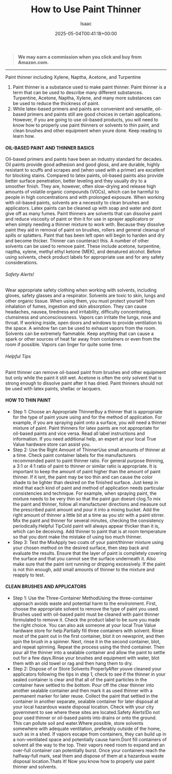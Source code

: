 ﻿---
author: Isaac
layout: post
title: How to Use Paint Thinner
date: '2025-05-04T00:41:18+00:00'
categories:
- DIY Paintings
tags: []
slug: /how-to-use-paint-thinner/
lastmod: 2025-05-07T12:21:28+03:00
---
> **We may earn a commission when you click and buy from Amazon.com.**
>

---
Paint thinner including Xylene, Naptha, Acetone, and Turpentine
1. Paint thinner is a substance used to make paint thinner. Paint thinner is a term that can be used to describe many different substances. Turpentine, Acetone, Naptha, Xylene, and many more substances can be used to reduce the thickness of paint.
1. While latex-based primers and paints are convenient and versatile, oil-based primers and paints still are good choices in certain applications. However, if you are going to use oil-based products, you will need to know how to properly use paint thinners or solvents to thin paint, and clean brushes and other equipment when youre done. Keep reading to learn how.
#### OIL-BASED PAINT AND THINNER BASICS
Oil-based primers and paints have been an industry standard for decades. Oil paints provide good adhesion and good gloss, and are durable, highly resistant to scuffs and scrapes and (when used with a primer) are excellent for blocking stains. Compared to latex paints, oil-based paints also provide better surface penetration, better leveling and they usually dry to a smoother finish. They are, however, often slow-drying and release high amounts of volatile organic compounds (VOCs), which can be harmful to people in high concentrations and with prolonged exposure. When working with oil-based paints, solvents are a necessity to clean brushes and applicators. Latex paints can be cleaned up with soap and water and dont give off as many fumes.
Paint thinners are solvents that can dissolve paint and reduce viscosity of paint or thin it for use in sprayer applicators or when simply needing a thinner mixture to work with. Because they dissolve paint they aid in removal of paint on brushes, rollers and general cleanup of spills or splatters. Paint that has been left open will begin to harden and dry and become thicker. Thinner can counteract this. A number of other solvents can be used to remove paint. These include acetone, turpentine, naptha, xylene, methyl ethyl ketone (MEK), and denatured alcohol. Before using solvents, check product labels for appropriate use and for any safety considerations.
###### Safety Alerts!
Wear appropriate safety clothing when working with solvents, including gloves, safety glasses and a respirator. Solvents are toxic to skin, lungs and other organic tissue. When using them, you must protect yourself from inhalation of fumes, ingestion and skin absorption. They can cause headaches, nausea, tiredness and irritability, difficulty concentrating, clumsiness and unconsciousness. Vapors can irritate the lungs, nose and throat.
If working inside, open doors and windows to provide ventilation to the space. A window fan can be used to exhaust vapors from the room.
Solvents can be extremely flammable. Keep anything that can cause a spark or other sources of heat far away from containers or even from the room if possible. Vapors can linger for quite some time.
###### Helpful Tips
Paint thinner can remove oil-based paint from brushes and other equipment but only while the paint it still wet. Acetone is often the only solvent that is strong enough to dissolve paint after it has dried.
Paint thinners should not be used with latex paints, shellac or lacquers.
#### HOW TO THIN PAINT
- Step 1: Choose an Appropriate ThinnerBuy a thinner that is appropriate for the type of paint youre using and for the method of application. For example, if you are spraying paint onto a surface, you will need a thinner mixture of paint. Paint thinners for latex paints are not appropriate for oil-based paints and vice versa. Read all label instructions and information. If you need additional help, an expert at your local True Value hardware store can assist you.
- Step 2: Use the Right Amount of ThinnerUse small amounts of thinner at a time. Check paint container labels for the manufacturers recommended paint to paint thinner ratio. For general purpose thinning, a 3:1 or 4:1 ratio of paint to thinner or similar ratio is appropriate. It is important to keep the amount of paint higher than the amount of paint thinner. If it isnt, the paint may be too thin and can cause the color shade to be lighter than desired on the finished surface. Just keep in mind that each kind of paint and method of application needs particular consistencies and technique. For example, when spraying paint, the mixture needs to be very thin so that the paint gun doesnt clog.To mix the paint and thinner, follow all manufacturer directions and measure out the prescribed paint amount and pour it into a mixing bucket. Add the right amount of thinner a little bit at a time as you stir with a paint stirrer. Mix the paint and thinner for several minutes, checking the consistency periodically.Helpful TipCold paint will always appear thicker than it is, which can be deceiving. Add thinner to paint that is at room temperature so that you dont make the mistake of using too much thinner.
- Step 3: Test the MixApply two coats of your paint/thinner mixture using your chosen method on the desired surface, then step back and evaluate the results. Ensure that the layer of paint is completely covering the surface and that you cannot see the surface underneath it. Also make sure that the paint isnt running or dripping excessively. If the paint is not thin enough, add small amounts of thinner to the mixture and reapply to test.
#### CLEAN BRUSHES AND APPLICATORS
- Step 1: Use the Three-Container MethodUsing the three-container approach avoids waste and potential harm to the environment. First, choose the appropriate solvent to remove the type of paint you used. Brushes used with oil-based paint must be cleaned with paint thinner formulated to remove it. Check the product label to be sure you made the right choice. You can also ask someone at your local True Value hardware store for help.Partially fill three containers with solvent. Rinse most of the paint out in the first container, blot it on newsprint, and then spin the brush in a spinner. Next, rinse it in the second container, blot, and repeat spinning. Repeat the process using the third container. Then pour all the thinner into a sealable container and allow the paint to settle out for a few days.Rinse your brushes and equipment with water, blot them with an old towel or rag and then hang them to dry.
- Step 2: Dispose of or Store Solvents ProperlyAfter youve cleaned your applicators following the tips in step 1, check to see if the thinner in your sealed container is clear and that all of the paint particles in the container have settled to the bottom. Pour off the clear thinner into another sealable container and then mark it as used thinner with a permanent marker for later reuse. Collect the paint that settled in the container in another separate, sealable container for later disposal at your local hazardous waste disposal location. Check with your city government to see where these sites are located.Safety Alerts!Do not pour used thinner or oil-based paints into drains or onto the ground. This can pollute soil and water.Where possible, store solvents somewhere with adequate ventilation, preferably outside of the home, such as in a shed. If vapors escape from containers, they can build up in a non-ventilated space and potentially cause harm.Dont fill containers of solvent all the way to the top. Their vapors need room to expand and an over-full container can potentially burst. Once your containers reach the halfway-full mark, seal them and dispose of them at a hazardous waste disposal location.Thats it! Now you know how to properly use paint thinner and solvents.
